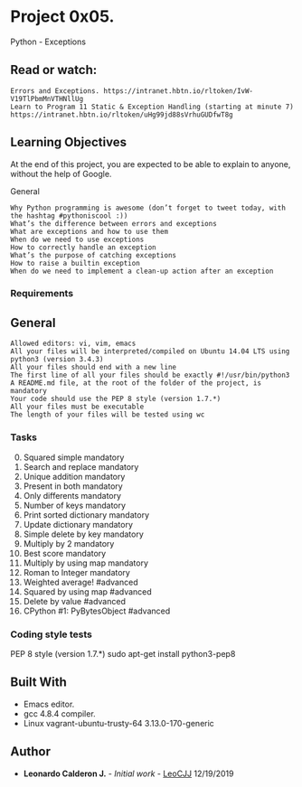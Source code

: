 # Project 0x05.

Python - Exceptions


## Read or watch:

    Errors and Exceptions. https://intranet.hbtn.io/rltoken/IvW-V19TlPbmMnVTHNllUg
    Learn to Program 11 Static & Exception Handling (starting at minute 7) https://intranet.hbtn.io/rltoken/uHg99jd88sVrhuGUDfwT8g


## Learning Objectives

At the end of this project, you are expected to be able to explain to anyone, without the help of Google.
   
   General

    Why Python programming is awesome (don’t forget to tweet today, with the hashtag #pythoniscool :))
    What’s the difference between errors and exceptions
    What are exceptions and how to use them
    When do we need to use exceptions
    How to correctly handle an exception
    What’s the purpose of catching exceptions
    How to raise a builtin exception
    When do we need to implement a clean-up action after an exception


### Requirements

## General

    Allowed editors: vi, vim, emacs
    All your files will be interpreted/compiled on Ubuntu 14.04 LTS using python3 (version 3.4.3)
    All your files should end with a new line
    The first line of all your files should be exactly #!/usr/bin/python3
    A README.md file, at the root of the folder of the project, is mandatory
    Your code should use the PEP 8 style (version 1.7.*)
    All your files must be executable
    The length of your files will be tested using wc




### Tasks

 0. Squared simple mandatory 
 1. Search and replace mandatory 
 2. Unique addition mandatory 
 3. Present in both mandatory 
 4. Only differents mandatory 
 5. Number of keys mandatory 
 6. Print sorted dictionary mandatory 
 7. Update dictionary mandatory 
 8. Simple delete by key mandatory 
 9. Multiply by 2 mandatory 
 10. Best score mandatory 
 11. Multiply by using map mandatory 
 12. Roman to Integer mandatory 
 13. Weighted average! #advanced 
 14. Squared by using map #advanced 
 15. Delete by value #advanced 
 16. CPython #1: PyBytesObject #advanced 


### Coding style tests

PEP 8 style (version 1.7.*)
sudo apt-get install python3-pep8


## Built With

* Emacs editor.
* gcc 4.8.4 compiler.
* Linux vagrant-ubuntu-trusty-64 3.13.0-170-generic

## Author

* **Leonardo Calderon J.** - *Initial work* - [LeoCJJ](https://github.com/leocjj)
12/19/2019
